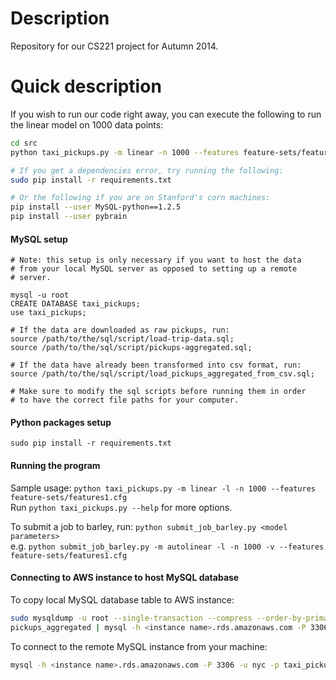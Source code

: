 Description
==============
Repository for our CS221 project for Autumn 2014.

Quick description
=================
If you wish to run our code right away, you can execute the following
to run the linear model on 1000 data points:

```bash
cd src
python taxi_pickups.py -m linear -n 1000 --features feature-sets/features1.cfg -v

# If you get a dependencies error, try running the following:
sudo pip install -r requirements.txt

# Or the following if you are on Stanford's corn machines:
pip install --user MySQL-python==1.2.5
pip install --user pybrain
```

#### MySQL setup
```MySQL
# Note: this setup is only necessary if you want to host the data
# from your local MySQL server as opposed to setting up a remote
# server.

mysql -u root
CREATE DATABASE taxi_pickups;
use taxi_pickups;

# If the data are downloaded as raw pickups, run:
source /path/to/the/sql/script/load-trip-data.sql;
source /path/to/the/sql/script/pickups-aggregated.sql;

# If the data have already been transformed into csv format, run:
source /path/to/the/sql/script/load_pickups_aggregated_from_csv.sql;

# Make sure to modify the sql scripts before running them in order
# to have the correct file paths for your computer.
```

#### Python packages setup
`sudo pip install -r requirements.txt`

#### Running the program
Sample usage: `python taxi_pickups.py -m linear -l -n 1000 --features feature-sets/features1.cfg`  
Run `python taxi_pickups.py --help` for more options.

To submit a job to barley, run:
`python submit_job_barley.py <model parameters>`  
e.g. `python submit_job_barley.py -m autolinear -l -n 1000 -v --features feature-sets/features1.cfg`

#### Connecting to AWS instance to host MySQL database

To copy local MySQL database table to AWS instance:
```bash
sudo mysqldump -u root --single-transaction --compress --order-by-primary taxi_pickups \
pickups_aggregated | mysql -h <instance name>.rds.amazonaws.com -P 3306 -u nyc -p taxi_pickups
```

To connect to the remote MySQL instance from your machine:
```bash
mysql -h <instance name>.rds.amazonaws.com -P 3306 -u nyc -p taxi_pickups
```
